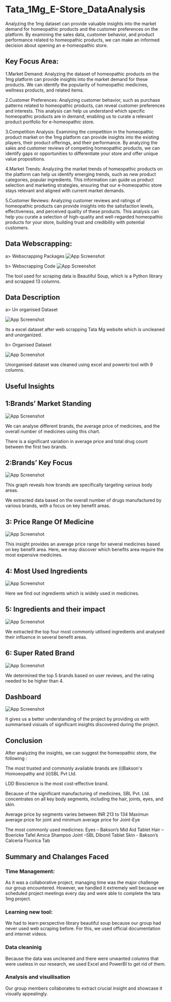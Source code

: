 
# Tata_1Mg_E-Store_DataAnalysis

Analyzing the 1mg dataset can provide valuable insights into the market demand for homeopathic products and the customer preferences on the platform. By examining the sales data, customer behavior, and product performance related to homeopathic products, we can make an informed decision about opening an e-homeopathic store.

## Key Focus Area:

1.Market Demand: Analyzing the dataset of homeopathic products on the 1mg platform can provide insights into the market demand for these products. We can identify the popularity of homeopathic medicines, wellness products, and related items.

2.Customer Preferences: Analyzing customer behavior, such as purchase patterns related to homeopathic products, can reveal customer preferences and interests. This analysis can help us understand which specific homeopathic products are in demand, enabling us to curate a relevant product portfolio for  e-homeopathic store.

3.Competition Analysis: Examining the competition in the homeopathic product market on the 1mg platform can provide insights into the existing players, their product offerings, and their performance. By analyzing the sales and customer reviews of competing homeopathic products, we can identify gaps or opportunities to differentiate your store and offer unique value propositions.

4.Market Trends: Analyzing the market trends of homeopathic products on the platform can help us identify emerging trends, such as new product categories, popular ingredients. This information can guide us product selection and marketing strategies, ensuring that our e-homeopathic store stays relevant and aligned with current market demands.

5.Customer Reviews: Analyzing customer reviews and ratings of homeopathic products can provide insights into the satisfaction levels, effectiveness, and perceived quality of these products. This analysis can help you curate a selection of high-quality and well-regarded homeopathic products for your store, building trust and credibility with potential customers.

## Data Webscrapping:


a> Webscrapping Packages
![App Screenshot](https://github.com/RahulB711/Tata_1Mg_E-Store_DataAnalysis/blob/main/Screenshots/beautifulsoup.png?raw=true)

b> Webscrapping Code
![App Screenshot](https://github.com/RahulB711/Tata_1Mg_E-Store_DataAnalysis/blob/main/Screenshots/webscrappingcode.png?raw=true) 

The tool used for scraping data is Beautiful Soup, which is a Python library and scrapped 13 columns.
## Data Description
a> Un organised Dataset

![App Screenshot](https://github.com/RahulB711/Tata_1Mg_E-Store_DataAnalysis/blob/main/Screenshots/Unorganised.png?raw=true) 

Its a excel dataset  after web scrapping Tata Mg website which is uncleaned and unorganized.

b> Organised Dataset

![App Screenshot](https://github.com/RahulB711/Tata_1Mg_E-Store_DataAnalysis/blob/main/Screenshots/Screenshot%202023-09-30%20141324.png?raw=true) 

Unorganised dataset was cleaned using excel and powerbi tool with 9 columns.


## Useful Insights





## 1:Brands’ Market Standing

![App Screenshot](https://github.com/RahulB711/Tata_1Mg_E-Store_DataAnalysis/blob/main/Screenshots/Brand%20market%20standing.jpg?raw=true)

We can analyse different brands, the average price of medicines, and the overall number of medicines using this chart.

There is a significant variation in average price and total drug count between the first two brands.

## 2:Brands’ Key Focus

![App Screenshot](https://github.com/RahulB711/Tata_1Mg_E-Store_DataAnalysis/blob/main/Screenshots/brandkeyfocus.jpg?raw=true)

This graph reveals how brands are specifically targeting various body areas.

We extracted data based on the overall number of drugs manufactured by various brands, with a focus on key benefit areas.

## 3: Price Range Of Medicine

![App Screenshot](https://github.com/RahulB711/Tata_1Mg_E-Store_DataAnalysis/blob/main/Screenshots/Price%20range%20of%20medicine.jpg?raw=true)

This insight provides an average price range for several medicines based on key benefit area.
Here, we may discover which benefits area require the most expensive medicines.

## 4: Most Used Ingredients

![App Screenshot](https://github.com/RahulB711/Tata_1Mg_E-Store_DataAnalysis/blob/main/Screenshots/Most%20used%20ingredient.jpg?raw=true)

Here we find out ingredients which is widely used in medicines.

## 5: Ingredients and their impact

![App Screenshot](https://github.com/RahulB711/Tata_1Mg_E-Store_DataAnalysis/blob/main/Screenshots/Ingredients%20and%20their%20impact.jpg?raw=true)

We extracted the top four most commonly utilised ingredients and analysed their influence in several benefit areas.

## 6: Super Rated Brand

![App Screenshot](https://github.com/RahulB711/Tata_1Mg_E-Store_DataAnalysis/blob/main/Screenshots/Super%20rated%20brand.jpg?raw=true)

We determined the top 5 brands based on user reviews, and the rating needed to be higher than 4. 

## Dashboard

![App Screenshot](https://github.com/RahulB711/Tata_1Mg_E-Store_DataAnalysis/blob/main/Screenshots/1mg-Dashboard.jpg?raw=true)

It gives us a better understanding of the project by providing us with summarised visiuals of significant insights discovered during the project.


## Conclusion

After analyzing the insights, we can suggest the homeopathic store, the following :

The most trusted and commonly available brands are (i)Bakson's Homoeopathy and (ii)SBL Pvt Ltd.

LDD Bioscience is the most cost-effective brand.

Because of the significant manufacturing of medicines, SBL Pvt. Ltd. concentrates on all key body segments, including the hair, joints, eyes, and skin.

Average price by segments varies between 
INR 213 to 134
Maximun average price for joint and minimum average price for  Joint-Eye

The most commonly used medicines:
	Eyes – Bakson’s Mid Aid Tablet
	Hair – Boericke Tafel Amica Shampoo
	Joint –SBL Dibonil Tablet
	Skin - Bakson’s Calceria Fluorica Tab

## Summary and Chalanges Faced

### Time Management:
As it was a collaborative project, managing time was the major challenge our group encountered. However, we handled it extremely well because we scheduled project meetings every day and were able to complete the tata 1mg 
project.
### Learning new tool:
We had to learn perspective library beautiful soup because our group had never used web scraping before. For this, we used official documentation and internet videos. 
### Data cleaninig
Because the data was  uncleaned and there were unwanted columns that were useless in our research, we used Excel and PowerBI to get rid of them.
### Analysis and visuilisation
Our group members collaborates to extract crucial insight and showcase it visually appealingly.


